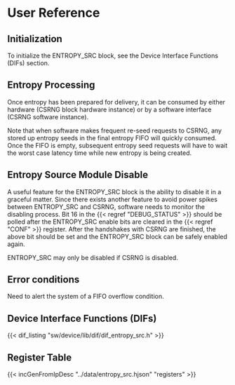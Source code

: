 # User Reference

## Initialization

To initialize the ENTROPY_SRC block, see the Device Interface Functions (DIFs) section.

## Entropy Processing

Once entropy has been prepared for delivery, it can be consumed by either hardware (CSRNG block hardware instance) or by a software interface (CSRNG software instance).

Note that when software makes frequent re-seed requests to CSRNG, any stored up entropy seeds in the final entropy FIFO will quickly consumed.
Once the FIFO is empty, subsequent entropy seed requests will have to wait the worst case latency time while new entropy is being created.


## Entropy Source Module Disable

A useful feature for the ENTROPY_SRC block is the ability to disable it in a graceful matter.
Since there exists another feature to avoid power spikes between ENTROPY_SRC and CSRNG, software needs to monitor the disabling process.
Bit 16 in the {{< regref "DEBUG_STATUS" >}} should be polled after the ENTROPY_SRC enable bits are cleared in the {{< regref "CONF" >}} register.
After the handshakes with CSRNG are finished, the above bit should be set and the ENTROPY_SRC block can be safely enabled again.

ENTROPY_SRC may only be disabled if CSRNG is disabled.


## Error conditions

Need to alert the system of a FIFO overflow condition.

## Device Interface Functions (DIFs)

{{< dif_listing "sw/device/lib/dif/dif_entropy_src.h" >}}

## Register Table

{{< incGenFromIpDesc "../data/entropy_src.hjson" "registers" >}}
